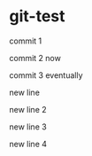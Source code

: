 # git-test

commit 1

commit 2 now

commit 3 eventually

new line

new line 2

new line 3 

new line 4

